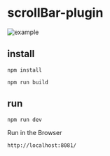 # scrollBar-plugin

![example](https://github.com/ty19105/scrollBar-plugin/blob/master/src/assets/1516265180939.jpg)


## install

```shell
npm install

npm run build
```

## run

```shell
npm run dev
```

Run in the Browser

```shell
http://localhost:8081/
```

